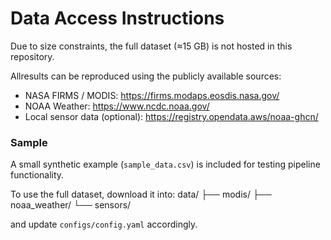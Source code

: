 # Data Access Instructions

Due to size constraints, the full dataset (≈15 GB) is not hosted in this repository.

Allresults can be reproduced using the publicly available sources:
- NASA FIRMS / MODIS: https://firms.modaps.eosdis.nasa.gov/
- NOAA Weather: https://www.ncdc.noaa.gov/
- Local sensor data (optional): https://registry.opendata.aws/noaa-ghcn/

### Sample
A small synthetic example (`sample_data.csv`) is included for testing pipeline functionality.

To use the full dataset, download it into:
data/
├── modis/
├── noaa_weather/
└── sensors/

and update `configs/config.yaml` accordingly.

